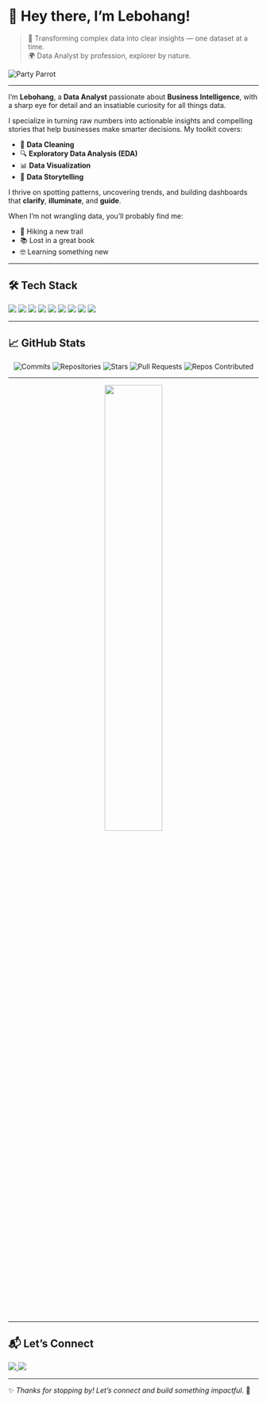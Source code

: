 # 👋 Hey there, I’m Lebohang!

> 🧠 Transforming complex data into clear insights — one dataset at a time.  
> 🌍 Data Analyst by profession, explorer by nature.

![Party Parrot](https://cultofthepartyparrot.com/parrots/hd/parrot.gif)

---

I’m **Lebohang**, a **Data Analyst** passionate about **Business Intelligence**, with a sharp eye for detail and an insatiable curiosity for all things data.  

I specialize in turning raw numbers into actionable insights and compelling stories that help businesses make smarter decisions. My toolkit covers:  

- 🧹 **Data Cleaning**  
- 🔍 **Exploratory Data Analysis (EDA)**  
- 📊 **Data Visualization**  
- 📖 **Data Storytelling**  

I thrive on spotting patterns, uncovering trends, and building dashboards that **clarify**, **illuminate**, and **guide**.

When I’m not wrangling data, you’ll probably find me:  
- 🥾 Hiking a new trail  
- 📚 Lost in a great book  
- 🤓 Learning something new  

---

## 🛠 Tech Stack

<p align="left">
  <img src="https://img.shields.io/badge/SQL-4479A1?style=for-the-badge&logo=postgresql&logoColor=white"/>
  <img src="https://img.shields.io/badge/Python-FFD43B?style=for-the-badge&logo=python&logoColor=blue"/>
  <img src="https://img.shields.io/badge/Excel-217346?style=for-the-badge&logo=microsoft-excel&logoColor=white"/>
  <img src="https://img.shields.io/badge/Tableau-E97627?style=for-the-badge&logo=tableau&logoColor=white"/>
  <img src="https://img.shields.io/badge/Power%20BI-F2C811?style=for-the-badge&logo=powerbi&logoColor=black"/>
  <img src="https://img.shields.io/badge/R-276DC3?style=for-the-badge&logo=r&logoColor=white"/>
  <img src="https://img.shields.io/badge/HTML5-E34F26?style=for-the-badge&logo=html5&logoColor=white"/>
  <img src="https://img.shields.io/badge/CSS3-1572B6?style=for-the-badge&logo=css3&logoColor=white"/>
  <img src="https://img.shields.io/badge/JavaScript-F7DF1E?style=for-the-badge&logo=javascript&logoColor=black"/>
</p>

---

## 📈 GitHub Stats

<div align="center">

<!-- Commit Count -->
<img alt="Commits" src="https://img.shields.io/badge/Commits-143-brightgreen?style=for-the-badge&logo=git&logoColor=white" />

<!-- Repository Count -->
<img alt="Repositories" src="https://img.shields.io/badge/Repositories-12-blue?style=for-the-badge&logo=github&logoColor=white" />

<!-- Stars -->
<img alt="Stars" src="https://img.shields.io/badge/Stars-0-yellow?style=for-the-badge&logo=starship&logoColor=white" />

<!-- Pull Requests -->
<img alt="Pull Requests" src="https://img.shields.io/badge/Pull_Requests-0-lightgrey?style=for-the-badge&logo=git-pull-request&logoColor=white" />

<!-- Repos Contributed To -->
<img alt="Repos Contributed" src="https://img.shields.io/badge/Contributed_To-3-purple?style=for-the-badge&logo=sourceforge&logoColor=white" />

---

<!-- GitHub Streak -->
<img src="https://streak-stats.demolab.com?user=Ratau-Lebohang&theme=github-dark&hide_border=true" width="48%" />

</div>

---

## 📬 Let’s Connect

<a href="https://linkedin.com/in/lebohang-r-16067124b" target="_blank">
  <img src="https://img.shields.io/badge/-LinkedIn-0077B5?style=flat-square&logo=linkedin&logoColor=white"/>
</a>
<a href="mailto:rataulebohang8@gmail.com" target="_blank">
  <img src="https://img.shields.io/badge/-Gmail-D14836?style=flat-square&logo=gmail&logoColor=white"/>
</a>

---

✨ _Thanks for stopping by! Let’s connect and build something impactful._ 🚀
